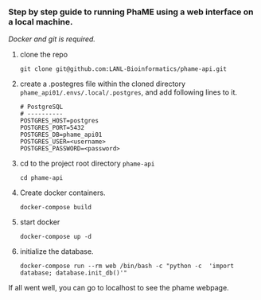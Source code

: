### Step by step guide to running PhaME using a web interface on a local machine. 
*Docker and git is required.*

1. clone the repo  

   ```git clone git@github.com:LANL-Bioinformatics/phame-api.git```

2. create a .postegres file within the cloned directory `phame_api01/.envs/.local/.postgres`, and add following lines to it.  
   ```
   # PostgreSQL
   # ----------
   POSTGRES_HOST=postgres
   POSTGRES_PORT=5432
   POSTGRES_DB=phame_api01
   POSTGRES_USER=<username>
   POSTGRES_PASSWORD=<password>
   ```
4. cd to the project root directory `phame-api`

   `cd phame-api`

5. Create docker containers.

   `docker-compose build`

6. start docker

   `docker-compose up -d`

7. initialize the database.

   `docker-compose run --rm web /bin/bash -c "python -c  'import database; database.init_db()'"`


If all went well, you can go to localhost to see the phame webpage.

